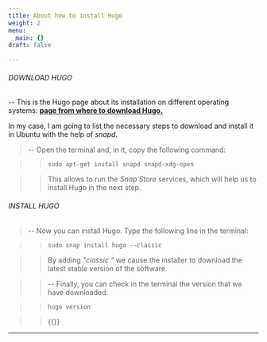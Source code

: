 ```yaml
---
title: About how to install Hugo
weight: 2
menu:
  main: {}
draft: false

---
```


###### DOWNLOAD HUGO

-- This is the Hugo page about its installation on different operating systems: 
[**page from where to download Hugo.**](https://gohugo.io/getting-started/installing/)

In my case, I am going to list the necessary steps to download and install it in Ubuntu with the help of *snapd*. 

>-- Open the terminal and, in it, copy the following command:

>>```shell
>>sudo apt-get install snapd snapd-xdg-open
>>```

>>This allows to run the *Snap Store* services, which will help us to install Hugo in the next step.

###### INSTALL HUGO

>-- Now you can install Hugo. Type the following line in the terminal:

>>```shell
>>sudo snap install hugo --classic
>>```

>>By adding *"classic "* we cause the installer to download the latest stable version of the software.

>>-- Finally, you can check in the terminal the version that we have downloaded:

>>```shell
>>hugo version
>>```

>>{{<youtube lKT-tztvIEU>}}

* * *